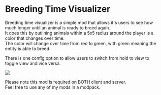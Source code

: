 # Breeding Time Visualizer
Breeding time visualizer is a simple mod that allows it's users to see how much longer until an animal is ready to breed again.  
It does this by outlining animals within a 5x5 radius around the player is a color that changes over time.  
The color will change over time from red to green, with green meaning the entity is able to breed.  

There is one config option to allow users to switch from hold to view to toggle view and vice versa.

![](https://i.imgur.com/5Mryhi7.png)

Please note this mod is required on BOTH client and server.  
Feel free to use any of my mods in a modpack.  


